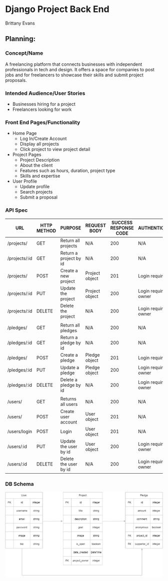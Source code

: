 # Django Project Back End
Brittany Evans

## Planning:
### Concept/Name
A freelancing platform that connects businesses with independent professionals in tech and design. It offers a space for companies to post jobs and for freelancers to showcase their skills and submit project proposals.

### Intended Audience/User Stories
- Businesses hiring for a project
- Freelancers looking for work

### Front End Pages/Functionality
- Home Page
    - Log In/Create Account
    - Display all projects
    - Click project to view project detail
- Project Pages
    - Project Description
    - About the client
    - Features such as hours, duration, project type
    - Skills and expertise
- User Profile
    - Update profile
    - Search projects
    - Submit a proposal

### API Spec

| URL                    | HTTP METHOD | PURPOSE                 | REQUEST BODY   | SUCCESS RESPONSE CODE | AUTHENTICATION/AUTHORISATION                       |
| ---------------------- | ----------- | ----------------------- | -------------- | --------------------- | -------------------------------------------------- |
| /projects/             | GET         | Return all projects     | N/A            | 200                   | N/A                                                |
| /projects/:id          | GET         | Return a project by id  | N/A            | 200                   | N/A                                                |
| /projects/             | POST        | Create a new project    | Project object | 201                   | Login required                                     |
| /projects/:id          | PUT         | Update the project      | Project object | 200                   | Login required /Must be the project owner          |
| /projects/:id          | DELETE      | Delete the project      | N/A            | 200                   | Login required /Must be the project owner          |
|                        |             |                         |                |                       |                                                    |
| /pledges/              | GET         | Return all pledges      | N/A            | 200                   | N/A                                                |
| /pledges/:id           | GET         | Return a pledge by id   | N/A            | 200                   | N/A                                                |
| /pledges/              | POST        | Create a pledge         | Pledge object  | 201                   | Login required                                     |
| /pledges/:id           | PUT         | Update a pledge         | Pledge object  | 200                   | Login required /Must be the project owner          |
| /pledges/:id           | DELETE      | Delete a pledge by id   | N/A            | 200                   | Login required /Must be the project owner          |
|                        |             |                         |                |                       |                                                    |
| /users/                | GET         | Returns all users       | N/A            | 200                   | N/A                                                |
| /users/                | POST        | Create user account     | User object    | 201                   | N/A                                                |
| /users/login           | POST        | Login                   | User object    | 201                   | N/A                                                |
| /users/:id             | PUT         | Update the user by id   | User object    | 200                   | Login required /Must be the project owner          |
| /users/:id             | DELETE      | Delete the user by id   | N/A            | 200                   | Login required /Must be the project owner          |

### DB Schema
![]( db_schema.png )
